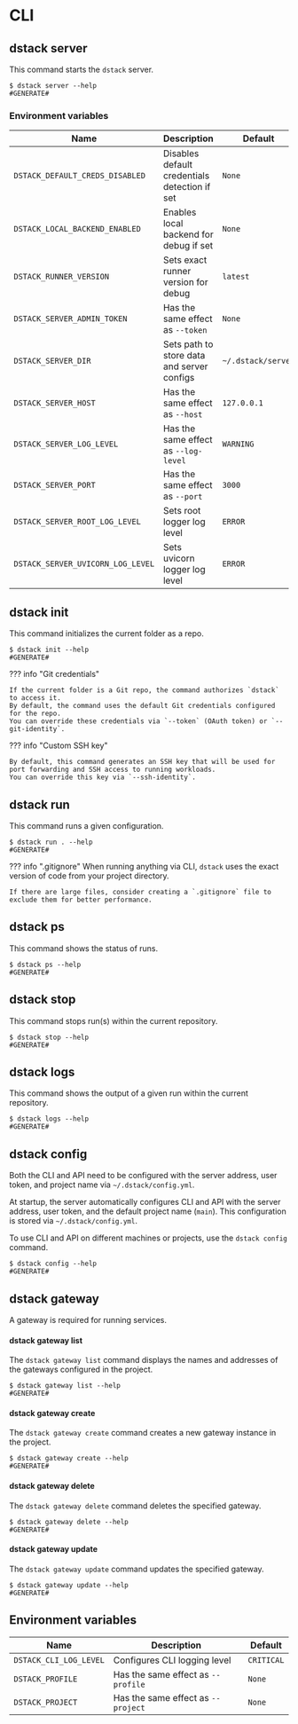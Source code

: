 # CLI

## dstack server

This command starts the `dstack` server.

<div class="termy">

```shell
$ dstack server --help
#GENERATE#
```

</div>

### Environment variables

| Name                              | Description                                   | Default            |
|-----------------------------------|-----------------------------------------------|--------------------|
| `DSTACK_DEFAULT_CREDS_DISABLED`   | Disables default credentials detection if set | `None`             |
| `DSTACK_LOCAL_BACKEND_ENABLED`    | Enables local backend for debug if set        | `None`             |
| `DSTACK_RUNNER_VERSION`           | Sets exact runner version for debug           | `latest`           |
| `DSTACK_SERVER_ADMIN_TOKEN`       | Has the same effect as `--token`              | `None`             |
| `DSTACK_SERVER_DIR`               | Sets path to store data and server configs    | `~/.dstack/server` |
| `DSTACK_SERVER_HOST`              | Has the same effect as `--host`               | `127.0.0.1`        |
| `DSTACK_SERVER_LOG_LEVEL`         | Has the same effect as `--log-level`          | `WARNING`          |
| `DSTACK_SERVER_PORT`              | Has the same effect as `--port`               | `3000`             |
| `DSTACK_SERVER_ROOT_LOG_LEVEL`    | Sets root logger log level                    | `ERROR`            |
| `DSTACK_SERVER_UVICORN_LOG_LEVEL` | Sets uvicorn logger log level                 | `ERROR`            |

[//]: # (DSTACK_SERVER_ENVIRONMENT, DSTACK_SERVER_CONFIG_DISABLED, DSTACK_SENTRY_DSN, DSTACK_SENTRY_TRACES_SAMPLE_RATE, DSTACK_SERVER_BUCKET_REGION, DSTACK_SERVER_BUCKET, DSTACK_ALEMBIC_MIGRATIONS_LOCATION)

## dstack init

This command initializes the current folder as a repo.

<div class="termy">

```shell
$ dstack init --help
#GENERATE#
```

</div>

??? info "Git credentials"

    If the current folder is a Git repo, the command authorizes `dstack` to access it.
    By default, the command uses the default Git credentials configured for the repo. 
    You can override these credentials via `--token` (OAuth token) or `--git-identity`.

??? info "Custom SSH key"

    By default, this command generates an SSH key that will be used for port forwarding and SSH access to running workloads. 
    You can override this key via `--ssh-identity`.

## dstack run

This command runs a given configuration.

<div class="termy">

```shell
$ dstack run . --help
#GENERATE#
```

</div>

??? info ".gitignore"
    When running anything via CLI, `dstack` uses the exact version of code from your project directory. 

    If there are large files, consider creating a `.gitignore` file to exclude them for better performance.

## dstack ps

This command shows the status of runs.

<div class="termy">

```shell
$ dstack ps --help
#GENERATE#
```

</div>

## dstack stop

This command stops run(s) within the current repository.

<div class="termy">

```shell
$ dstack stop --help
#GENERATE#
```

</div>

## dstack logs

This command shows the output of a given run within the current repository.

<div class="termy">

```shell
$ dstack logs --help
#GENERATE#
```

</div>

## dstack config

Both the CLI and API need to be configured with the server address, user token, and project name 
via `~/.dstack/config.yml`. 

At startup, the server automatically configures CLI and API with the server address, user token, and 
the default project name (`main`). This configuration is stored via `~/.dstack/config.yml`.

To use CLI and API on different machines or projects, use the `dstack config` command.

<div class="termy">

```shell
$ dstack config --help
#GENERATE#
```

</div>

## dstack gateway

A gateway is required for running services.

#### dstack gateway list

The `dstack gateway list` command displays the names and addresses of the gateways configured in the project.

<div class="termy">

```shell
$ dstack gateway list --help
#GENERATE#
```

</div>

#### dstack gateway create

The `dstack gateway create` command creates a new gateway instance in the project.

<div class="termy">

```shell
$ dstack gateway create --help
#GENERATE#
```

</div>

#### dstack gateway delete

The `dstack gateway delete` command deletes the specified gateway.

<div class="termy">

```shell
$ dstack gateway delete --help
#GENERATE#
```

</div>

#### dstack gateway update

The `dstack gateway update` command updates the specified gateway.

<div class="termy">

```shell
$ dstack gateway update --help
#GENERATE#
```

</div>

## Environment variables
| Name                   | Description                        | Default    |
|------------------------|------------------------------------|------------|
| `DSTACK_CLI_LOG_LEVEL` | Configures CLI logging level       | `CRITICAL` |
| `DSTACK_PROFILE`       | Has the same effect as `--profile` | `None`     |
| `DSTACK_PROJECT`       | Has the same effect as `--project` | `None`     |
